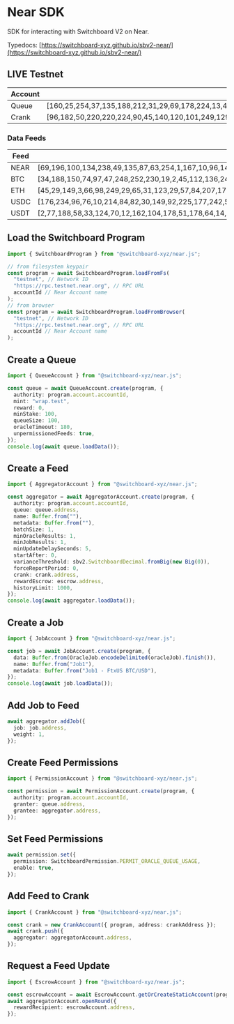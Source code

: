 # Near SDK

SDK for interacting with Switchboard V2 on Near.

Typedocs:
[https://switchboard-xyz.github.io/sbv2-near/](https://switchboard-xyz.github.io/sbv2-near/)

## LIVE Testnet

| Account | Address (Bytes)                                                                                                          | Address (Base58)                             |
| ------- | ------------------------------------------------------------------------------------------------------------------------ | -------------------------------------------- |
| Queue   | [160,25,254,37,135,188,212,31,29,69,178,224,13,46,218,0,232,163,198,221,87,106,173,239,23,91,230,42,177,159,143,29]      | BmyDkJtmU8p6t4xF7ru4461FUtyJcW6rqQfPBKwiF8U4 |
| Crank   | [96,182,50,220,220,224,90,45,140,120,101,249,129,247,210,202,63,51,131,92,139,229,222,169,189,147,104,255,3,245,139,226] | 7WXH2tZci31aFH7SCU8xodTQhkeuxzipHqKR6kTeF98m |

### Data Feeds

| Feed | Address (Bytes)                                                                                                     | Address (Base58)                             |
| ---- | ------------------------------------------------------------------------------------------------------------------- | -------------------------------------------- |
| NEAR | [69,196,100,134,238,49,135,87,63,254,1,167,10,96,147,71,72,147,16,66,48,140,64,203,38,200,194,112,50,38,97,250]     | 5hLpfe3Dhxin1JdQFtMjcE4TjS5THmp22j2jJzzqCLn5 |
| BTC  | [34,188,150,74,97,47,248,252,230,19,2,45,112,136,241,15,84,51,231,151,46,106,59,73,34,151,120,194,217,184,53,195]   | 3LbeeXcqz82qXopGJYSrV1mnDq1GdquUztG8WxnFX42n |
| ETH  | [45,29,149,3,66,98,249,29,65,31,123,29,57,84,207,173,193,15,189,125,124,94,143,142,42,145,213,234,168,79,245,89]    | 437WX5d3LhukD2EQYsaiUNb8kvBJ5QRz2kp3TKnZVxjS |
| USDC | [176,234,96,76,10,214,84,82,30,149,92,225,177,242,53,45,115,197,95,182,153,174,134,167,168,195,58,54,9,165,139,203] | Cuc3DjzjTbghjcevUb6xGQk2kUxTr8eWdXmGep8cXg4a |
| USDT | [2,77,188,58,33,124,70,12,162,104,178,51,178,64,14,57,185,112,106,207,72,111,192,112,77,229,231,161,44,244,97,110]  | 9zZmB3raGGtYSRg1vF61nvgQ7XajhYk8nQ1skaGPj4R  |

## Load the Switchboard Program

```ts
import { SwitchboardProgram } from "@switchboard-xyz/near.js";

// from filesystem keypair
const program = await SwitchboardProgram.loadFromFs(
  "testnet", // Network ID
  "https://rpc.testnet.near.org", // RPC URL
  accountId // Near Account name
);
// from browser
const program = await SwitchboardProgram.loadFromBrowser(
  "testnet", // Network ID
  "https://rpc.testnet.near.org", // RPC URL
  accountId // Near Account name
);
```

## Create a Queue

```ts
import { QueueAccount } from "@switchboard-xyz/near.js";

const queue = await QueueAccount.create(program, {
  authority: program.account.accountId,
  mint: "wrap.test",
  reward: 0,
  minStake: 100,
  queueSize: 100,
  oracleTimeout: 180,
  unpermissionedFeeds: true,
});
console.log(await queue.loadData());
```

## Create a Feed

```ts
import { AggregatorAccount } from "@switchboard-xyz/near.js";

const aggregator = await AggregatorAccount.create(program, {
  authority: program.account.accountId,
  queue: queue.address,
  name: Buffer.from(""),
  metadata: Buffer.from(""),
  batchSize: 1,
  minOracleResults: 1,
  minJobResults: 1,
  minUpdateDelaySeconds: 5,
  startAfter: 0,
  varianceThreshold: sbv2.SwitchboardDecimal.fromBig(new Big(0)),
  forceReportPeriod: 0,
  crank: crank.address,
  rewardEscrow: escrow.address,
  historyLimit: 1000,
});
console.log(await aggregator.loadData());
```

## Create a Job

```ts
import { JobAccount } from "@switchboard-xyz/near.js";

const job = await JobAccount.create(program, {
  data: Buffer.from(OracleJob.encodeDelimited(oracleJob).finish()),
  name: Buffer.from("Job1"),
  metadata: Buffer.from("Job1 - FtxUS BTC/USD"),
});
console.log(await job.loadData());
```

## Add Job to Feed

```ts
await aggregator.addJob({
  job: job.address,
  weight: 1,
});
```

## Create Feed Permissions

```ts
import { PermissionAccount } from "@switchboard-xyz/near.js";

const permission = await PermissionAccount.create(program, {
  authority: program.account.accountId,
  granter: queue.address,
  grantee: aggregator.address,
});
```

## Set Feed Permissions

```ts
await permission.set({
  permission: SwitchboardPermission.PERMIT_ORACLE_QUEUE_USAGE,
  enable: true,
});
```

## Add Feed to Crank

```ts
import { CrankAccount } from "@switchboard-xyz/near.js";

const crank = new CrankAccount({ program, address: crankAddress });
await crank.push({
  aggregator: aggregatorAccount.address,
});
```

## Request a Feed Update

```ts
import { EscrowAccount } from "@switchboard-xyz/near.js";

const escrowAccount = await EscrowAccount.getOrCreateStaticAccount(program);
await aggregatorAccount.openRound({
  rewardRecipient: escrowAccount.address,
});
```
